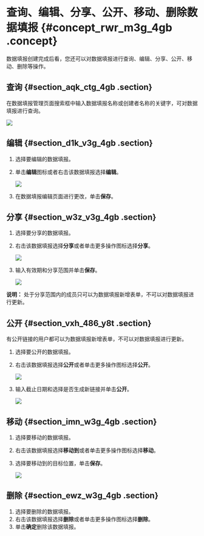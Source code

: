 # 查询、编辑、分享、公开、移动、删除数据填报 {#concept_rwr_m3g_4gb .concept}

数据填报创建完成后看，您还可以对数据填报进行查询、编辑、分享、公开、移动、删除等操作。

## 查询 {#section_aqk_ctg_4gb .section}

在数据填报管理页面搜索框中输入数据填报名称或创建者名称的关键字，可对数据填报进行查询。

![](http://static-aliyun-doc.oss-cn-hangzhou.aliyuncs.com/assets/img/119727/156526526938088_zh-CN.png)

## 编辑 {#section_d1k_v3g_4gb .section}

1.  选择要编辑的数据填报。
2.  单击**编辑**图标或者右击该数据填报选择**编辑**。

    ![](http://static-aliyun-doc.oss-cn-hangzhou.aliyuncs.com/assets/img/119727/156526526938053_zh-CN.png)

3.  在数据填报编辑页面进行更改，单击**保存**。

## 分享 {#section_w3z_v3g_4gb .section}

1.  选择要分享的数据填报。
2.  右击该数据填报选择**分享**或者单击更多操作图标选择**分享**。

    ![](http://static-aliyun-doc.oss-cn-hangzhou.aliyuncs.com/assets/img/119727/156526526938056_zh-CN.png)

3.  输入有效期和分享范围并单击**保存**。

    ![](http://static-aliyun-doc.oss-cn-hangzhou.aliyuncs.com/assets/img/119727/156526527038061_zh-CN.png)


**说明：** 处于分享范围内的成员只可以为数据填报新增表单，不可以对数据填报进行更新。

## 公开 {#section_vxh_486_y8t .section}

有公开链接的用户都可以为数据填报新增表单，不可以对数据填报进行更新。

1.  选择要公开的数据填报。
2.  右击该数据填报选择**公开**或者单击更多操作图标选择**公开**。

    ![](http://static-aliyun-doc.oss-cn-hangzhou.aliyuncs.com/assets/img/119727/156526527053273_zh-CN.png)

3.  输入截止日期和选择是否生成新链接并单击**公开**。

    ![](http://static-aliyun-doc.oss-cn-hangzhou.aliyuncs.com/assets/img/119727/156526527053274_zh-CN.png)


## 移动 {#section_imn_w3g_4gb .section}

1.  选择要移动的数据填报。
2.  右击该数据填报选择**移动到**或者单击更多操作图标选择**移动**。
3.  选择要移动到的目标位置，单击**保存**。

    ![](http://static-aliyun-doc.oss-cn-hangzhou.aliyuncs.com/assets/img/119727/156526527038063_zh-CN.png)


## 删除 {#section_ewz_w3g_4gb .section}

1.  选择要删除的数据填报。
2.  右击该数据填报选择**删除**或者单击更多操作图标选择**删除**。
3.  单击**确定**删除该数据填报。


